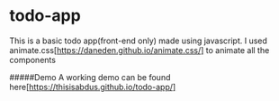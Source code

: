 # todo-app
This is a basic todo app(front-end only) made using javascript. I used animate.css[https://daneden.github.io/animate.css/] to animate all the components 


#####Demo
A working demo can be found here[https://thisisabdus.github.io/todo-app/]
